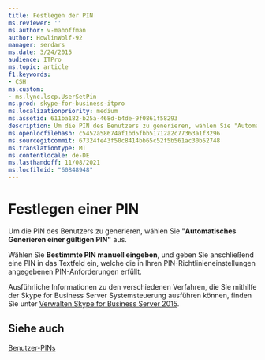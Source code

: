 ```yaml
---
title: Festlegen der PIN
ms.reviewer: ''
ms.author: v-mahoffman
author: HowlinWolf-92
manager: serdars
ms.date: 3/24/2015
audience: ITPro
ms.topic: article
f1.keywords:
- CSH
ms.custom:
- ms.lync.lscp.UserSetPin
ms.prod: skype-for-business-itpro
ms.localizationpriority: medium
ms.assetid: 611ba182-b25a-468d-b4de-9f0861f58293
description: Um die PIN des Benutzers zu generieren, wählen Sie "Automatisches Generieren einer gültigen PIN" aus.
ms.openlocfilehash: c5452a58674af1bd5fbb51712a2c77363a1f3296
ms.sourcegitcommit: 67324fe43f50c8414bb65c52f5b561ac30b52748
ms.translationtype: MT
ms.contentlocale: de-DE
ms.lasthandoff: 11/08/2021
ms.locfileid: "60848948"
---
```

# <a name="set-pin"></a>Festlegen einer PIN

Um die PIN des Benutzers zu generieren, wählen Sie **"Automatisches Generieren einer gültigen PIN"** aus.

Wählen Sie **Bestimmte PIN manuell eingeben**, und geben Sie anschließend eine PIN in das Textfeld ein, welche die in Ihren PIN-Richtlinieneinstellungen angegebenen PIN-Anforderungen erfüllt.

Ausführliche Informationen zu den verschiedenen Verfahren, die Sie mithilfe der Skype for Business Server Systemsteuerung ausführen können, finden Sie unter [Verwalten Skype for Business Server 2015](../../manage/manage.md).

## <a name="see-also"></a>Siehe auch

[Benutzer-PINs](/previous-versions/office/lync-server-2013/lync-server-2013-managing-user-pins)
